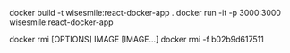 docker build -t wisesmile:react-docker-app .
docker run -it -p 3000:3000 wisesmile:react-docker-app

docker rmi [OPTIONS] IMAGE [IMAGE...]
docker rmi -f b02b9d617511
